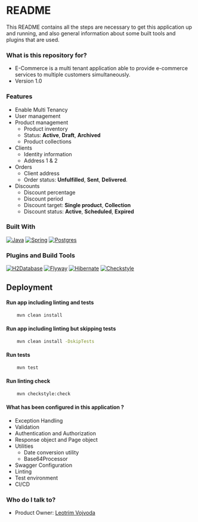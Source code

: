 # README #

This README contains all the steps are necessary to get this application up and running,
and also general information about some built tools and plugins that are used.

### What is this repository for? ###

* E-Commerce is a multi tenant application able to provide e-commerce services to multiple customers simultaneously.
* Version 1.0

### Features
* Enable Multi Tenancy 
* User management
* Product management
  * Product inventory
  * Status: **Active**, **Draft**, **Archived**
  * Product collections
* Clients
  * Identity information
  * Address 1 & 2
* Orders
  * Client address
  * Order status: **Unfulfilled**, **Sent**, **Delivered**.
* Discounts
  * Discount percentage
  * Discount period
  * Discount target: **Single product**, **Collection**
  * Discount status: **Active**, **Scheduled**, **Expired**

### Built With ###
[![Java][java.com]][java-url]
[![Spring][spring.io]][spring-url]
[![Postgres][postgresql.org]][postgresql-url]
<!--[![H2Database][h2database.com]][h2database-url]-->

### Plugins and Build Tools
[![H2Database][maven.apache.org]][maven-url]
[![Flyway][flywaydb.org]][flyway-url]
[![Hibernate][hibernate.org]][hibernate-url]
[![Checkstyle][checkstyle.sourceforge.io]][checkstyle-url]


## Deployment ##
#### Run app including linting and tests ####

```sh
    mvn clean install
```

#### Run app including linting but skipping tests ####
```sh
    mvn clean install -DskipTests
```

#### Run tests ####
```sh
    mvn test
```
#### Run linting check ####
```sh
    mvn checkstyle:check
```

#### What has been configured in this application ?
* Exception Handling
* Validation
* Authentication and Authorization
* Response object and Page object
* Utilities
  * Date conversion utility
  * Base64Processor
* Swagger Configuration
* Linting
* Test environment
* CI/CD

### Who do I talk to? ###
* Product Owner: [Leotrim Vojvoda](mailto:leotrimvojvoda@universitetiaab.com)

[spring.io]: https://img.shields.io/badge/Spring_BOOT-6CB42C?style=for-the-badge&logo=spring&logoColor=FFFFFF
[spring-url]: https://spring.io/
[java.com]: https://img.shields.io/badge/Java-ed2024?style=for-the-badge&logo=oracle&logoColor=white
[java-url]: https://www.java.com/en/
[postgresql.org]: https://img.shields.io/badge/Postgresql-31648c?style=for-the-badge&logo=postgresql&logoColor=white
[postgresql-url]: https://www.postgresql.org/
[h2database.com]: https://img.shields.io/badge/H2_Database-1020fe?style=for-the-badge
[h2database-url]: https://www.h2database.com/html/main.html
[maven.apache.org]: https://img.shields.io/badge/Maven-C71A36?style=for-the-badge&logo=apache-maven&logoColor=white
[maven-url]: https://maven.apache.org/
[flywaydb.org]: https://img.shields.io/badge/Flyway-CC0200?style=for-the-badge&logo=flyway&logoColor=white
[flyway-url]: https://flywaydb.org/
[hibernate.org]: https://img.shields.io/badge/Hibernate-59666C?style=for-the-badge&logo=hibernate&logoColor=black
[hibernate-url]: https://hibernate.org/
[checkstyle.sourceforge.io]: https://img.shields.io/badge/Checkstyle-fdc205?style=for-the-badge
[checkstyle-url]: https://checkstyle.sourceforge.io/
